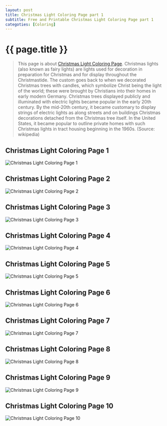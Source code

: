 ```yaml
---
layout: post
title: Christmas Light Coloring Page part 1
subtitle: Free and Printable Christmas Light Coloring Page part 1
categoties: [Coloring]
---
```

{{ page.title }}
================
> This page is about [Christmas Light Coloring Page](https://hoanghabelle.github.io/). Christmas lights (also known as fairy lights) are lights used for decoration in preparation for Christmas and for display throughout the Christmastide. The custom goes back to when we decorated Christmas trees with candles, which symbolize Christ being the light of the world; these were brought by Christians into their homes in early modern Germany. Christmas trees displayed publicly and illuminated with electric lights became popular in the early 20th century. By the mid-20th century, it became customary to display strings of electric lights as along streets and on buildings Christmas decorations detached from the Christmas tree itself. In the United States, it became popular to outline private homes with such Christmas lights in tract housing beginning in the 1960s. (Source: wikipedia)

## Christmas Light Coloring Page 1
![Christmas Light Coloring Page 1](https://hoanghabelle.github.io/images/Christmas-Light-Coloring-Page%20(1).jpg "Christmas Light Coloring Page 1")

## Christmas Light Coloring Page 2
![Christmas Light Coloring Page 2](https://hoanghabelle.github.io/images/Christmas-Light-Coloring-Page%20(2).jpg "Christmas Light Coloring Page 2")

## Christmas Light Coloring Page 3
![Christmas Light Coloring Page 3](https://hoanghabelle.github.io/images/Christmas-Light-Coloring-Page%20(3).jpg "Christmas Light Coloring Page 3")

## Christmas Light Coloring Page 4
![Christmas Light Coloring Page 4](https://hoanghabelle.github.io/images/Christmas-Light-Coloring-Page%20(4).jpg "Christmas Light Coloring Page 4")

<script async src="//pagead2.googlesyndication.com/pagead/js/adsbygoogle.js"></script><ins class="adsbygoogle" style="display:block" data-ad-format="fluid" data-ad-layout-key="-8i+1w-dq+e9+ft" data-ad-client="ca-pub-6753140515841889" data-ad-slot="6190446671"></ins> <script> (adsbygoogle = window.adsbygoogle || []).push({}); </script>

## Christmas Light Coloring Page 5
![Christmas Light Coloring Page 5](https://hoanghabelle.github.io/images/Christmas-Light-Coloring-Page%20(5).jpg "Christmas Light Coloring Page 5")

## Christmas Light Coloring Page 6
![Christmas Light Coloring Page 6](https://hoanghabelle.github.io/images/Christmas-Light-Coloring-Page%20(6).jpg "Christmas Light Coloring Page 6")

## Christmas Light Coloring Page 7
![Christmas Light Coloring Page 7](https://hoanghabelle.github.io/images/Christmas-Light-Coloring-Page%20(7).jpg "Christmas Light Coloring Page 7")

## Christmas Light Coloring Page 8
![Christmas Light Coloring Page 8](https://hoanghabelle.github.io/images/Christmas-Light-Coloring-Page%20(8).jpg "Christmas Light Coloring Page 8")

<script async src="//pagead2.googlesyndication.com/pagead/js/adsbygoogle.js"></script><ins class="adsbygoogle" style="display:block" data-ad-format="fluid" data-ad-layout-key="-8i+1w-dq+e9+ft" data-ad-client="ca-pub-6753140515841889" data-ad-slot="6190446671"></ins> <script> (adsbygoogle = window.adsbygoogle || []).push({}); </script>

## Christmas Light Coloring Page 9
![Christmas Light Coloring Page 9](https://hoanghabelle.github.io/images/Christmas-Light-Coloring-Page%20(9).jpg "Christmas Light Coloring Page 9")

## Christmas Light Coloring Page 10
![Christmas Light Coloring Page 10](https://hoanghabelle.github.io/images/Christmas-Light-Coloring-Page%20(10).jpg "Christmas Light Coloring Page 10")

